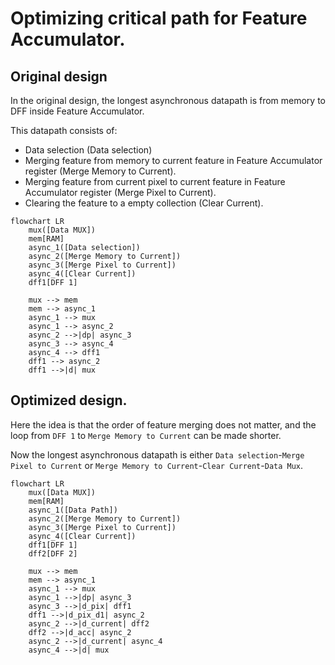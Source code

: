 # Optimizing critical path for Feature Accumulator.

## Original design

In the original design, the longest asynchronous datapath is from memory to DFF inside Feature Accumulator.

This datapath consists of:
- Data selection (Data selection)
- Merging feature from memory to current feature in Feature Accumulator register (Merge Memory to Current).
- Merging feature from current pixel to current feature in Feature Accumulator register (Merge Pixel to Current).
- Clearing the feature to a empty collection (Clear Current).

```mermaid
flowchart LR
    mux([Data MUX])
    mem[RAM]
    async_1([Data selection])
    async_2([Merge Memory to Current])
    async_3([Merge Pixel to Current])
    async_4([Clear Current])
    dff1[DFF 1]

    mux --> mem
    mem --> async_1
    async_1 --> mux
    async_1 --> async_2
    async_2 -->|dp| async_3
    async_3 --> async_4
    async_4 --> dff1
    dff1 --> async_2
    dff1 -->|d| mux
```

## Optimized design.

Here the idea is that the order of feature merging does not matter, and the loop from `DFF 1` to `Merge Memory to Current` can be made shorter.

Now the longest asynchronous datapath is either `Data selection`-`Merge Pixel to Current`
or `Merge Memory to Current`-`Clear Current`-`Data Mux`.

```mermaid
flowchart LR
    mux([Data MUX])
    mem[RAM]
    async_1([Data Path])
    async_2([Merge Memory to Current])
    async_3([Merge Pixel to Current])
    async_4([Clear Current])
    dff1[DFF 1]
    dff2[DFF 2]

    mux --> mem
    mem --> async_1
    async_1 --> mux
    async_1 -->|dp| async_3
    async_3 -->|d_pix| dff1
    dff1 -->|d_pix_d1| async_2
    async_2 -->|d_current| dff2
    dff2 -->|d_acc| async_2
    async_2 -->|d_current| async_4
    async_4 -->|d| mux
```
